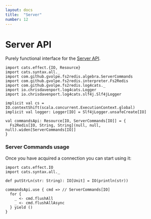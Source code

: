 ```yaml
---
layout: docs
title:  "Server"
number: 12
---
```


# Server API

Purely functional interface for the [Server API](https://redis.io/commands#server).

```tut:book:invisible
import cats.effect.{IO, Resource}
import cats.syntax.all._
import com.github.gvolpe.fs2redis.algebra.ServerCommands
import com.github.gvolpe.fs2redis.interpreter.Fs2Redis
import com.github.gvolpe.fs2redis.log4cats._
import io.chrisdavenport.log4cats.Logger
import io.chrisdavenport.log4cats.slf4j.Slf4jLogger

implicit val cs = IO.contextShift(scala.concurrent.ExecutionContext.global)
implicit val logger: Logger[IO] = Slf4jLogger.unsafeCreate[IO]

val commandsApi: Resource[IO, ServerCommands[IO]] = {
  Fs2Redis[IO, String, String](null, null, null).widen[ServerCommands[IO]]
}
```

### Server Commands usage

Once you have acquired a connection you can start using it:

```tut:book:silent
import cats.effect.IO
import cats.syntax.all._

def putStrLn(str: String): IO[Unit] = IO(println(str))

commandsApi.use { cmd => // ServerCommands[IO]
  for {
    _ <- cmd.flushAll
    _ <- cmd.flushAllAsync
  } yield ()
}
```

